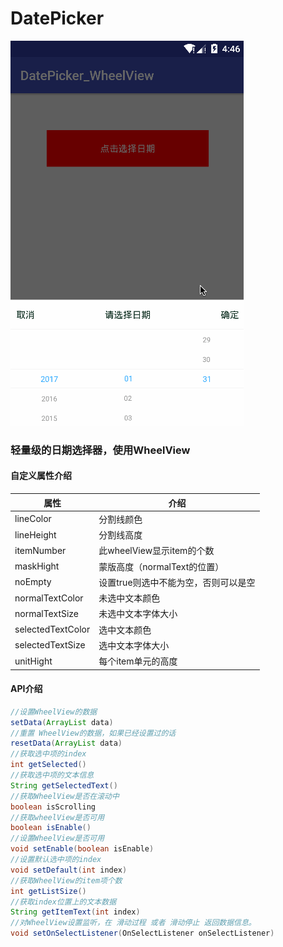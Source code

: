 # DatePicker
![](app/src/main/res/mipmap-xhdpi/demo.gif "")  
### 轻量级的日期选择器，使用WheelView  
#### 自定义属性介绍  
属性|介绍  
---|---  
lineColor|分割线颜色
lineHeight|分割线高度
itemNumber|此wheelView显示item的个数
maskHight|蒙版高度（normalText的位置）
noEmpty|设置true则选中不能为空，否则可以是空
normalTextColor|未选中文本颜色
normalTextSize|未选中文本字体大小
selectedTextColor|选中文本颜色
selectedTextSize|选中文本字体大小
unitHight|每个item单元的高度  
#### API介绍  
```JAVA
//设置WheelView的数据
setData(ArrayList data)
//重置 WheelView的数据，如果已经设置过的话
resetData(ArrayList data)
//获取选中项的index
int getSelected()
//获取选中项的文本信息
String getSelectedText()
//获取WheelView是否在滚动中
boolean isScrolling
//获取wheelView是否可用
boolean isEnable()
//设置WheelView是否可用
void setEnable(boolean isEnable)
//设置默认选中项的index
void setDefault(int index)
//获取WheelView的item项个数
int getListSize()
//获取index位置上的文本数据
String getItemText(int index)
//对WheelView设置监听，在 滑动过程 或者 滑动停止 返回数据信息。
void setOnSelectListener(OnSelectListener onSelectListener)
```